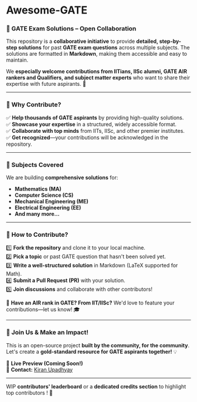 # Awesome-GATE

### **📘 GATE Exam Solutions – Open Collaboration**  

This repository is a **collaborative initiative** to provide **detailed, step-by-step solutions** for past **GATE exam questions** across multiple subjects. The solutions are formatted in **Markdown**, making them accessible and easy to maintain.  

We **especially welcome contributions from IITians, IISc alumni, GATE AIR rankers and Qualifiers, and subject matter experts** who want to share their expertise with future aspirants. 🚀  

---

### **🎯 Why Contribute?**  
✅ **Help thousands of GATE aspirants** by providing high-quality solutions.  
✅ **Showcase your expertise** in a structured, widely accessible format.  
✅ **Collaborate with top minds** from IITs, IISc, and other premier institutes.  
✅ **Get recognized**—your contributions will be acknowledged in the repository.  

---

### **📂 Subjects Covered**  
We are building **comprehensive solutions** for:  
- **Mathematics (MA)**  
- **Computer Science (CS)**  
- **Mechanical Engineering (ME)**  
- **Electrical Engineering (EE)**  
- **And many more...**  

---

### **🚀 How to Contribute?**  
1️⃣ **Fork the repository** and clone it to your local machine.  
2️⃣ **Pick a topic** or past GATE question that hasn't been solved yet.  
3️⃣ **Write a well-structured solution** in Markdown (LaTeX supported for Math).  
4️⃣ **Submit a Pull Request (PR)** with your solution.  
5️⃣ **Join discussions** and collaborate with other contributors!  

🔹 **Have an AIR rank in GATE? From IIT/IISc?** We'd love to feature your contributions—let us know! 🎓  

---

### **📢 Join Us & Make an Impact!**  
This is an open-source project **built by the community, for the community**. Let's create a **gold-standard resource for GATE aspirants together!** 💡  

🔗 **Live Preview (Coming Soon!)**  
📧 **Contact:** [Kiran Upadhyay](https://www.linkedin.com/in/kiran-upadhyay-mathematician/)

---
WIP **contributors' leaderboard** or a **dedicated credits section** to highlight top contributors ! 🚀
